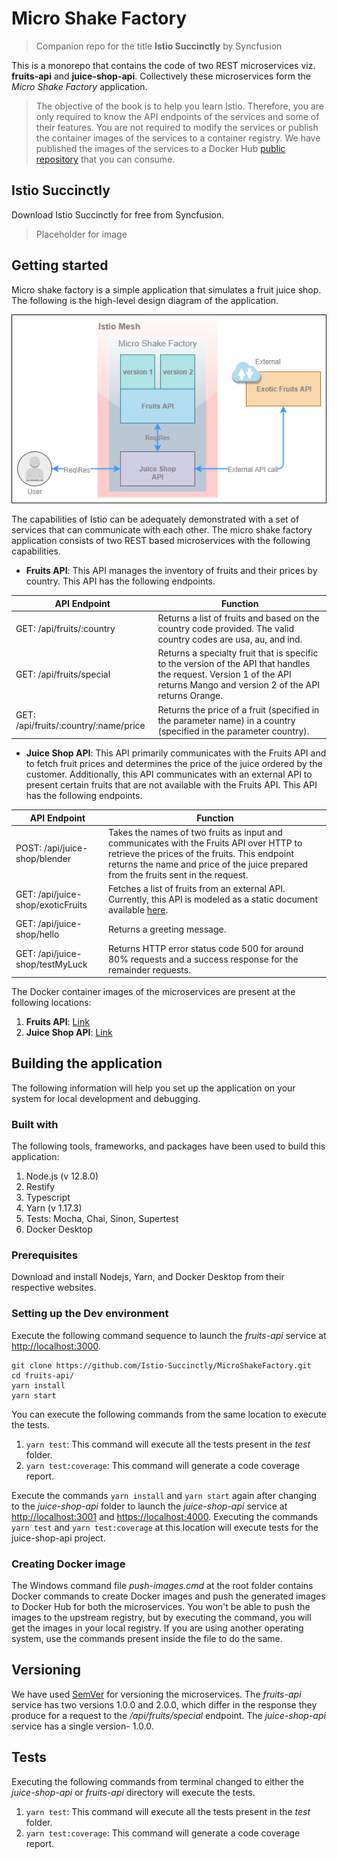 # Micro Shake Factory

> Companion repo for the title **Istio Succinctly** by Syncfusion

This is a monorepo that contains the code of two REST microservices viz. **fruits-api** and **juice-shop-api**. Collectively these microservices form the _Micro Shake Factory_ application.

> The objective of the book is to help you learn Istio. Therefore, you are only required to know the API endpoints of the services and some of their features. You are not required to modify the services or publish the container images of the services to a container registry. We have published the images of the services to a Docker Hub [public repository](https://hub.docker.com/u/istiosuccinctly) that you can consume.

## Istio Succinctly

Download Istio Succinctly for free from Syncfusion.

> Placeholder for image

## Getting started

Micro shake factory is a simple application that simulates a fruit juice shop. The following is the high-level design diagram of the application.

![High-level design](images/Microshakefactory.png)

The capabilities of Istio can be adequately demonstrated with a set of services that can communicate with each other. The micro shake factory application consists of two REST based microservices with the following capabilities.

- **Fruits API**: This API manages the inventory of fruits and their prices by country. This API has the following endpoints.

| API Endpoint                          | Function                                                                                                                                                                   |
| ------------------------------------- | -------------------------------------------------------------------------------------------------------------------------------------------------------------------------- |
| GET: /api/fruits/:country             | Returns a list of fruits and based on the country code provided. The valid country codes are usa, au, and ind.                                                             |
| GET: /api/fruits/special              | Returns a specialty fruit that is specific to the version of the API that handles the request. Version 1 of the API returns Mango and version 2 of the API returns Orange. |
| GET: /api/fruits/:country/:name/price | Returns the price of a fruit (specified in the parameter name) in a country (specified in the parameter country).                                                          |

- **Juice Shop API**: This API primarily communicates with the Fruits API and to fetch fruit prices and determines the price of the juice ordered by the customer. Additionally, this API communicates with an external API to present certain fruits that are not available with the Fruits API. This API has the following endpoints.

| API Endpoint                      | Function                                                                                                                                                                                                                        |
| --------------------------------- | ------------------------------------------------------------------------------------------------------------------------------------------------------------------------------------------------------------------------------- |
| POST: /api/juice-shop/blender     | Takes the names of two fruits as input and communicates with the Fruits API over HTTP to retrieve the prices of the fruits. This endpoint returns the name and price of the juice prepared from the fruits sent in the request. |
| GET: /api/juice-shop/exoticFruits | Fetches a list of fruits from an external API. Currently, this API is modeled as a static document available [here](https://raw.githubusercontent.com/Istio-Succinctly/ExoticFruits/master/fruits.json).                        |
| GET: /api/juice-shop/hello        | Returns a greeting message.                                                                                                                                                                                                     |
| GET: /api/juice-shop/testMyLuck   | Returns HTTP error status code 500 for around 80% requests and a success response for the remainder requests.                                                                                                                   |

The Docker container images of the microservices are present at the following locations:

1. **Fruits API**: [Link](https://cloud.docker.com/u/istiosuccinctly/repository/docker/istiosuccinctly/fruits-api)
2. **Juice Shop API**: [Link](https://cloud.docker.com/u/istiosuccinctly/repository/docker/istiosuccinctly/juice-shop-api)

## Building the application

The following information will help you set up the application on your system for local development and debugging.

### Built with

The following tools, frameworks, and packages have been used to build this application:

1. Node.js (v 12.8.0)
2. Restify
3. Typescript
4. Yarn (v 1.17.3)
5. Tests: Mocha, Chai, Sinon, Supertest
6. Docker Desktop

### Prerequisites

Download and install Nodejs, Yarn, and Docker Desktop from their respective websites.

### Setting up the Dev environment

Execute the following command sequence to launch the _fruits-api_ service at [http://localhost:3000](http://localhost:3000).

```shell
git clone https://github.com/Istio-Succinctly/MicroShakeFactory.git
cd fruits-api/
yarn install
yarn start
```

You can execute the following commands from the same location to execute the tests.

1. `yarn test`: This command will execute all the tests present in the _test_ folder.
2. `yarn test:coverage`: This command will generate a code coverage report.

Execute the commands `yarn install` and `yarn start` again after changing to the _juice-shop-api_ folder to launch the _juice-shop-api_ service at [http://localhost:3001](http://localhost:3001) and [https://localhost:4000](https://localhost:4000). Executing the commands `yarn test` and `yarn test:coverage` at this location will execute tests for the juice-shop-api project.

### Creating Docker image

The Windows command file _push-images.cmd_ at the root folder contains Docker commands to create Docker images and push the generated images to Docker Hub for both the microservices. You won't be able to push the images to the upstream registry, but by executing the command, you will get the images in your local registry. If you are using another operating system, use the commands present inside the file to do the same.

## Versioning

We have used [SemVer](http://semver.org/) for versioning the microservices. The _fruits-api_ service has two versions 1.0.0 and 2.0.0, which differ in the response they produce for a request to the _/api/fruits/special_ endpoint. The _juice-shop-api_ service has a single version- 1.0.0.

## Tests

Executing the following commands from terminal changed to either the _juice-shop-api_ or _fruits-api_ directory will execute the tests.

1. `yarn test`: This command will execute all the tests present in the _test_ folder.
2. `yarn test:coverage`: This command will generate a code coverage report.
